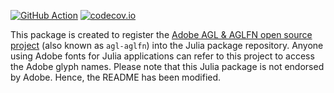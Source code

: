 
[![GitHub Action](https://github.com/sambitdash/AdobeGlyphList.jl/actions/workflows/Build.yml/badge.svg)](https://github.com/sambitdash/AdobeGlyphList.jl/actions/workflows/Build.yml)
[![codecov.io](http://codecov.io/github/sambitdash/AdobeGlyphList.jl/coverage.svg?branch=master)](http://codecov.io/github/sambitdash/AdobeGlyphList.jl?branch=master)

This package is created to register the [Adobe AGL & AGLFN open source project](https://github.com/adobe-type-tools/agl-aglfn) (also known as `agl-aglfn`) into the Julia package repository. Anyone using Adobe fonts for Julia applications can refer to this project to access the Adobe glyph names. Please note that this Julia package is not endorsed by Adobe. Hence, the README has been modified. 
